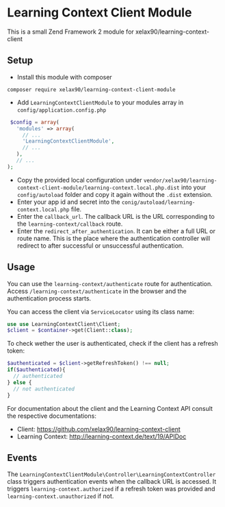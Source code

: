 # Learning Context Client Module

This is a small Zend Framework 2 module for xelax90/learning-context-client

## Setup

* Install this module with composer

 ```
 composer require xelax90/learning-context-client-module
 ```

* Add `LearningContextClientModule` to your modules array in `config/application.config.php`

 ```php
  $config = array(
    'modules' => array(
      // ...
      'LearningContextClientModule',
      // ...
    ),
    // ...
 );
 ```
 
* Copy the provided local configuration under `vendor/xelax90/learning-context-client-module/learning-context.local.php.dist` into your `config/autoload` folder and copy it again without the `.dist` extension.
* Enter your app id and secret into the `conig/autoload/learning-context.local.php` file.
* Enter the `callback_url`. The callback URL is the URL corresponding to the `learning-context/callback` route.
* Enter the `redirect_after_authentication`. It can be either a full URL or route name. This is the place where the authentication controller will redirect to after successful or unsuccessful authentication. 

## Usage
You can use the `learning-context/authenticate` route for authentication. Access `/learning-context/authenticate` in the browser and the authentication process starts.

You can access the client via `ServiceLocator` using its class name:

```php
use use LearningContextClient\Client;
$client = $container->get(Client::class);
```

To check wether the user is authenticated, check if the client has a refresh token:
```php
$authenticated = $client->getRefreshToken() !== null;
if($authenticated){
  // authenticated
} else {
  // not authenticated
}
```

For documentation about the client and the Learning Context API consult the respective documentations:
* Client: https://github.com/xelax90/learning-context-client
* Learning Context: http://learning-context.de/text/19/APIDoc

## Events

The `LearningContextClientModule\Controller\LearningContextController` class triggers authentication events when the callback URL is accessed. It triggers `learning-context.authorized` if a refresh token was provided and `learning-context.unauthorized` if not.

